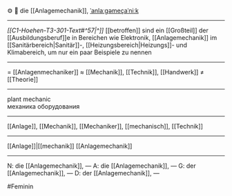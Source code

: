 ⚙️ 🔴 die [[Anlagemechanik]], [ˈanlaːɡəmeçaˈniːk](https://youglish.com/pronounce/Anlagemechanik/german)

---
*[[C1-Hoehen-T3-301-Text#^57|^]]* [[betroffen]] sind ein [[Großteil]] der [[Ausbildungsberuf]]e in Bereichen wie Elektronik, [[Anlagemechanik]] im [[Sanitärbereich|Sanitär]]-, [[Heizungsbereich|Heizungs]]- und Klimabereich, um nur ein paar Beispiele zu nennen

---
= [[Anlagenmechaniker]]
≈ [[Mechanik]], [[Technik]], [[Handwerk]]
≠ [[Theorie]]

---
plant mechanic  
механика оборудования

---
[[Anlage]], [[Mechanik]], [[Mechaniker]], [[mechanisch]], [[Technik]]

---
[[Anlage]]|[[mechanik]]
[[Anlagemechanik]]


---
N: die [[Anlagemechanik]], —
A: die [[Anlagemechanik]], —
G: der [[Anlagemechanik]], —
D: der [[Anlagemechanik]], —

#Feminin 